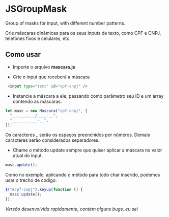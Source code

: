 # JSGroupMask
Group of masks for input, with different number patterns.

Crie máscaras dinâmicas para os seus inputs de texto, como CPF e CNPJ, telefones fixos e celulares, etc.

## Como usar

* Importe o arquivo **mascara.js**

* Crie o input que receberá a máscara
```html
 <input type="text" id="cpf-cnpj" />
```

* Instancie a máscara a ele, passando como parâmetro seu ID e um array contendo as máscaras.
```javascript
let masc = new Mascara("cpf-cnpj", [
  "__.___.___/____-__",
  "___.___.___-__",
]);
```
Os caracteres *_* serão os espaços preenchidos por números. Demais caracteres serão considerados separadores.

* Chame o método update sempre que quiser aplicar a máscara no valor atual do input.
```javascript
masc.update();
```
Como no exemplo, aplicando o método para todo char inserido, podemos usar o trecho de código:
```javascript
$("#cpf-cnpj").keyup(function () {
  masc.update();
});
```

*Versão desenvolvida rapidamente, contém alguns bugs, eu sei* 
